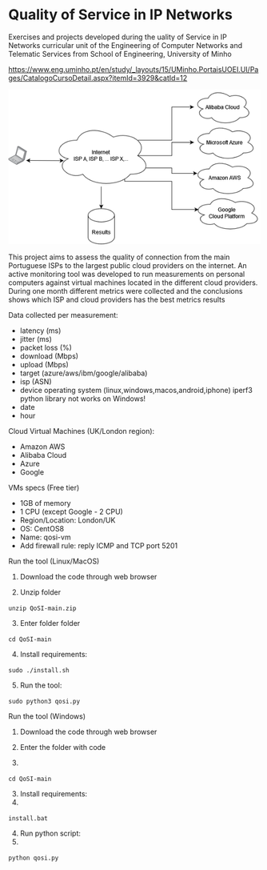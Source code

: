 # Quality of Service in IP Networks

Exercises and projects developed during the uality of Service in IP Networks curricular unit of the Engineering of Computer Networks and Telematic Services from School of Engineering, University of Minho

https://www.eng.uminho.pt/en/study/_layouts/15/UMinho.PortaisUOEI.UI/Pages/CatalogoCursoDetail.aspx?itemId=3929&catId=12

![diagram](tool_arch.png)

This project aims to assess the quality of connection from the main Portuguese ISPs to the largest public cloud providers on the internet.
An active monitoring tool was developed to run measurements on personal computers against virtual machines located in the different cloud providers. 
During one month different metrics were collected and the conclusions shows which ISP and cloud providers has the best metrics results


Data collected per measurement:
  - latency (ms)
  - jitter (ms)
  - packet loss (%)
  - download (Mbps)
  - upload (Mbps)
  - target (azure/aws/ibm/google/alibaba)
  - isp (ASN)
  - device operating system (linux,windows,macos,android,iphone) iperf3 python library not works on Windows!
  - date
  - hour

Cloud Virtual Machines (UK/London region):
  - Amazon AWS
  - Alibaba Cloud
  - Azure 
  - Google
 
VMs specs (Free tier)
  - 1GB of memory
  - 1 CPU (except Google - 2 CPU) 
  - Region/Location: London/UK
  - OS: CentOS8
  - Name: qosi-vm
  - Add firewall rule: reply ICMP and TCP port 5201


Run the tool (Linux/MacOS)

1. Download the code through web browser

2. Unzip folder

```unzip QoSI-main.zip```

3. Enter folder folder

```cd QoSI-main```

4. Install requirements:

```sudo ./install.sh```

5. Run the tool:

```sudo python3 qosi.py```

Run the tool (Windows)

1. Download the code through web browser

2. Enter the folder with code
3. 
```cd QoSI-main```

3. Install requirements:
4. 
```install.bat```

4. Run python script:
5. 
```python qosi.py```
